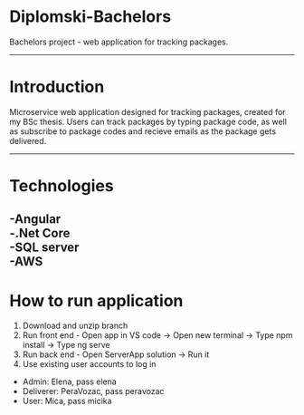# Diplomski-Bachelors
Bachelors project - web application for tracking packages.

----------------------------------------------------------------------------------------------------------------------------------------
# Introduction

Microservice web application designed for tracking packages, created for my BSc thesis. Users can track packages by typing package code, as well as subscribe to package codes and recieve emails as the package gets delivered.

----------------------------------------------------------------------------------------------------------------------------------------
# Technologies

  -Angular </br>
  -.Net Core </br>
  -SQL server </br>
  -AWS </br>
----------------------------------------------------------------------------------------------------------------------------------------
# How to run application

1. Download and unzip branch
2. Run front end - Open app in VS code -> Open new terminal -> Type npm install -> Type ng serve
3. Run back end - Open ServerApp solution -> Run it
4. Use existing user accounts to log in
  - Admin: Elena, pass elena
  - Deliverer: PeraVozac, pass peravozac
  - User: Mica, pass micika
